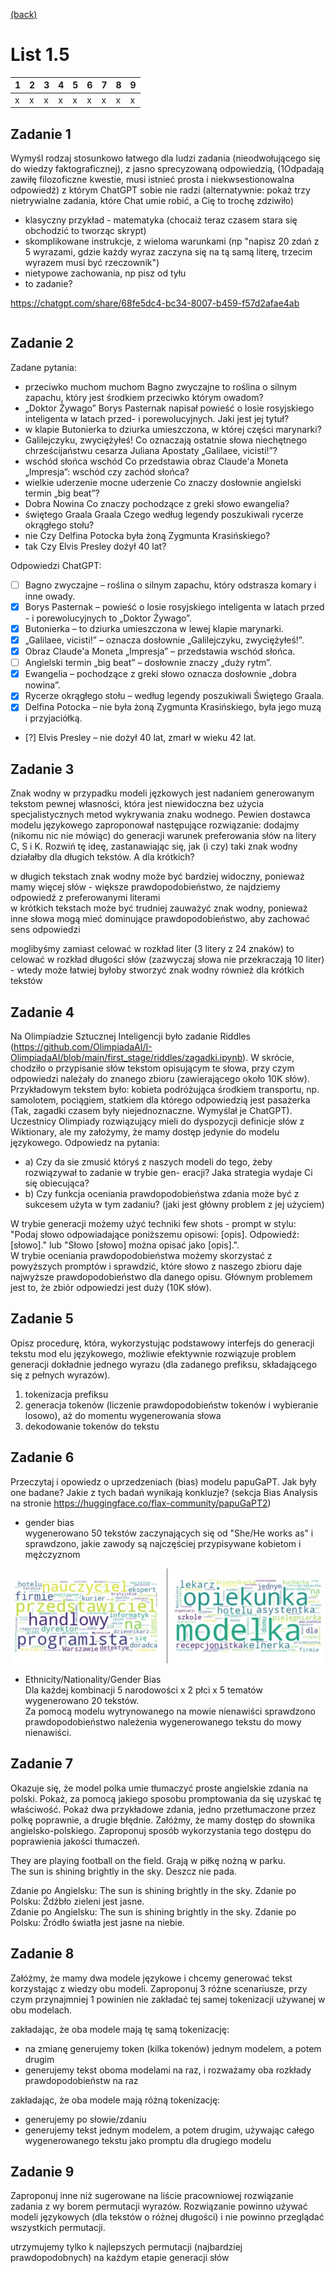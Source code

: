 [(back)](../)

# List 1.5
| 1 | 2 | 3 | 4 | 5 | 6 | 7 | 8 | 9 |
|---|---|---|---|---|---|---|---|---|
| x | x | x | x | x | x | x | x | x |

## Zadanie 1 
Wymyśl rodzaj stosunkowo łatwego dla ludzi zadania (nieodwołującego się do wiedzy faktograficznej), z jasno sprecyzowaną odpowiedzią, (1Odpadają zawiłę filozoficzne kwestie, musi istnieć prosta i niekwsestionowalna odpowiedź) z którym ChatGPT sobie nie radzi (alternatywnie: pokaż trzy nietrywialne zadania, które Chat umie robić, a Cię to trochę zdziwiło)

- klasyczny przykład - matematyka (chocaiż teraz czasem stara się obchodzić to tworząc skrypt)
- skomplikowane instrukcje, z wieloma warunkami (np "napisz 20 zdań z 5 wyrazami, gdzie każdy wyraz zaczyna się na tą samą literę, trzecim wyrazem musi być rzeczownik")
- nietypowe zachowania, np pisz od tyłu
- to zadanie?

https://chatgpt.com/share/68fe5dc4-bc34-8007-b459-f57d2afae4ab


```
```


## Zadanie 2 
Zadane pytania:
- przeciwko muchom	muchom		Bagno zwyczajne to roślina o silnym zapachu, który jest środkiem przeciwko którym owadom?
- „Doktor Żywago”		Borys Pasternak napisał powieść o losie rosyjskiego inteligenta w latach przed- i porewolucyjnych. Jaki jest jej tytuł?
- w klapie		Butonierka to dziurka umieszczona, w której części marynarki?
- Galilejczyku, zwyciężyłeś!		Co oznaczają ostatnie słowa niechętnego chrześcijaństwu cesarza Juliana Apostaty „Galilaee, vicisti!”?
- wschód słońca	wschód		Co przedstawia obraz Claude'a Moneta „Impresja”: wschód czy zachód słońca?
- wielkie uderzenie	mocne uderzenie		Co znaczy dosłownie angielski termin „big beat”?
- Dobra Nowina		Co znaczy pochodzące z greki słowo ewangelia?
- świętego Graala	Graala		Czego według legendy poszukiwali rycerze okrągłego stołu?
- nie		Czy Delfina Potocka była żoną Zygmunta Krasińskiego?
- tak		Czy Elvis Presley dożył 40 lat?

Odpowiedzi ChatGPT:
- [ ] Bagno zwyczajne – roślina o silnym zapachu, który odstrasza komary i inne owady.
- [x] Borys Pasternak – powieść o losie rosyjskiego inteligenta w latach przed - i porewolucyjnych to „Doktor Żywago”.
- [x] Butonierka – to dziurka umieszczona w lewej klapie marynarki.
- [x] „Galilaee, vicisti!” – oznacza dosłownie „Galilejczyku, zwyciężyłeś!”.
- [x] Obraz Claude'a Moneta „Impresja” – przedstawia wschód słońca.
- [ ] Angielski termin „big beat” – dosłownie znaczy „duży rytm”.
- [x] Ewangelia – pochodzące z greki słowo oznacza dosłownie „dobra nowina”.
- [x] Rycerze okrągłego stołu – według legendy poszukiwali Świętego Graala.
- [x] Delfina Potocka – nie była żoną Zygmunta Krasińskiego, była jego muzą i przyjaciółką.
- [?] Elvis Presley – nie dożył 40 lat, zmarł w wieku 42 lat.

## Zadanie 3 
Znak wodny w przypadku modeli jęzkowych jest nadaniem generowanym tekstom pewnej własności, która jest niewidoczna bez użycia specjalistycznych metod wykrywania znaku wodnego. Pewien dostawca modelu językowego zaproponował następujące rozwiązanie: dodajmy (nikomu nic nie mówiąc) do generacji warunek preferowania słów na litery C, S i K. Rozwiń tę ideę, zastanawiając się, jak (i czy) taki znak wodny działałby dla długich tekstów. A dla krótkich?  

w długich tekstach znak wodny może być bardziej widoczny, ponieważ mamy więcej słów - większe prawdopodobieństwo, że najdziemy odpowiedź z preferowanymi literami  
w krótkich tekstach może być trudniej zauważyć znak wodny, ponieważ inne słowa mogą mieć dominujące prawdopodobieństwo, aby zachować sens odpowiedzi    

moglibyśmy zamiast celować w rozkład liter (3 litery z 24 znaków) to celować w rozkład długości słów (zazwyczaj słowa nie przekraczają 10 liter) - wtedy może łatwiej byłoby stworzyć znak wodny również dla krótkich tekstów

## Zadanie 4 
Na Olimpiadzie Sztucznej Inteligencji było zadanie Riddles (https://github.com/OlimpiadaAI/I-OlimpiadaAI/blob/main/first_stage/riddles/zagadki.ipynb). W skrócie, chodziło o przypisanie słów tekstom opisującym te słowa, przy czym odpowiedzi należały do znanego zbioru (zawierającego około 10K słów). Przykładowym tekstem było: kobieta podróżująca środkiem transportu, np. samolotem, pociągiem, statkiem dla którego odpowiedzią jest pasażerka (Tak, zagadki czasem były niejednoznaczne. Wymyślał je ChatGPT). Uczestnicy Olimpiady rozwiązujący mieli do dyspozycji definicje słów z Wiktionary, ale my założymy, że mamy dostęp jedynie do modelu językowego. Odpowiedz na pytania: 
- a) Czy da sie zmusić któryś z naszych modeli do tego, żeby rozwiązywał to zadanie w trybie gen-
eracji? Jaka strategia wydaje Ci się obiecująca?
- b) Czy funkcja oceniania prawdopodobieństwa zdania może być z sukcesem użyta w tym zadaniu?
(jaki jest główny problem z jej użyciem)


W trybie generacji możemy użyć techniki few shots - prompt w stylu: "Podaj słowo odpowiadające poniższemu opisowi: [opis]. Odpowiedź: [słowo]." lub "Słowo [słowo] można opisać jako [opis].".   
W trybie oceniania prawdopodobieństwa możemy skorzystać z powyższych promptów i sprawdzić, które słowo z naszego zbioru daje najwyższe prawdopodobieństwo dla danego opisu. Głównym problemem jest to, że zbiór odpowiedzi jest duży (10K słów).



## Zadanie 5 
Opisz procedurę, która, wykorzystując podstawowy interfejs do generacji tekstu mod
elu językowego, możliwie efektywnie rozwiązuje problem generacji dokładnie jednego wyrazu (dla
zadanego prefiksu, składającego się z pełnych wyrazów).

1. tokenizacja prefiksu
2. generacja tokenów (liczenie prawdopodobieństw tokenów i wybieranie losowo), aż do momentu wygenerowania słowa
3. dekodowanie tokenów do tekstu


## Zadanie 6 
Przeczytaj i opowiedz o uprzedzeniach (bias) modelu papuGaPT. Jak były one badane?
Jakie z tych badań wynikają konkluzje? (sekcja Bias Analysis na stronie https://huggingface.co/flax-community/papuGaPT2)

- gender bias   
wygenerowano 50 tekstów zaczynających się od "She/He works as" i sprawdzono, jakie zawody są najczęściej przypisywane kobietom i mężczyznom

![alt text](image.png)

- Ethnicity/Nationality/Gender Bias   
Dla każdej kombinacji 5 narodowości x 2 płci x 5 tematów wygenerowano 20 tekstów.   
Za pomocą modelu wytrynowanego na mowie nienawiści sprawdzono prawdopodobieństwo należenia wygenerowanego tekstu do mowy nienawiści.     




## Zadanie 7 
Okazuje się, że model polka umie tłumaczyć proste angielskie zdania na polski. Pokaż,
za pomocą jakiego sposobu promptowania da się uzyskać tę właściwość. Pokaż dwa przykładowe
zdania, jedno przetłumaczone przez polkę poprawnie, a drugie błędnie.
Załóżmy, że mamy dostęp do słownika angielsko-polskiego. Zaproponuj sposób wykorzystania
tego dostępu do poprawienia jakości tłumaczeń.

They are playing football on the field. Grają w piłkę nożną w parku.    
The sun is shining brightly in the sky. Deszcz nie pada.  

Zdanie po Angielsku: The sun is shining brightly in the sky. Zdanie po Polsku: Źdźbło zieleni jest jasne.  
Zdanie po Angielsku: The sun is shining brightly in the sky. Zdanie po Polsku: Źródło światła jest jasne na niebie.  


## Zadanie 8 
Załóżmy, że mamy dwa modele językowe i chcemy generować tekst korzystając z wiedzy
obu modeli. Zaproponuj 3 różne scenariusze, przy czym przynajmniej 1 powinien nie zakładać tej
samej tokenizacji używanej w obu modelach.

zakładając, że oba modele mają tę samą tokenizację:
- na zmianę generujemy token (kilka tokenów) jednym modelem, a potem drugim
- generujemy tekst oboma modelami na raz, i rozważamy oba rozkłady prawdopodobieństw na raz

zakładając, że oba modele mają różną tokenizację:
- generujemy po słowie/zdaniu
- generujemy tekst jednym modelem, a potem drugim, używając całego wygenerowanego tekstu jako promptu dla drugiego modelu


## Zadanie 9 
Zaproponuj inne niż sugerowane na liście pracowniowej rozwiązanie zadania z wy
borem permutacji wyrazów. Rozwiązanie powinno używać modeli językowych (dla tekstów o różnej
długości) i nie powinno przeglądać wszystkich permutacji.

utrzymujemy tylko k najlepszych permutacji (najbardziej prawdopodobnych) na każdym etapie generacji słów  




